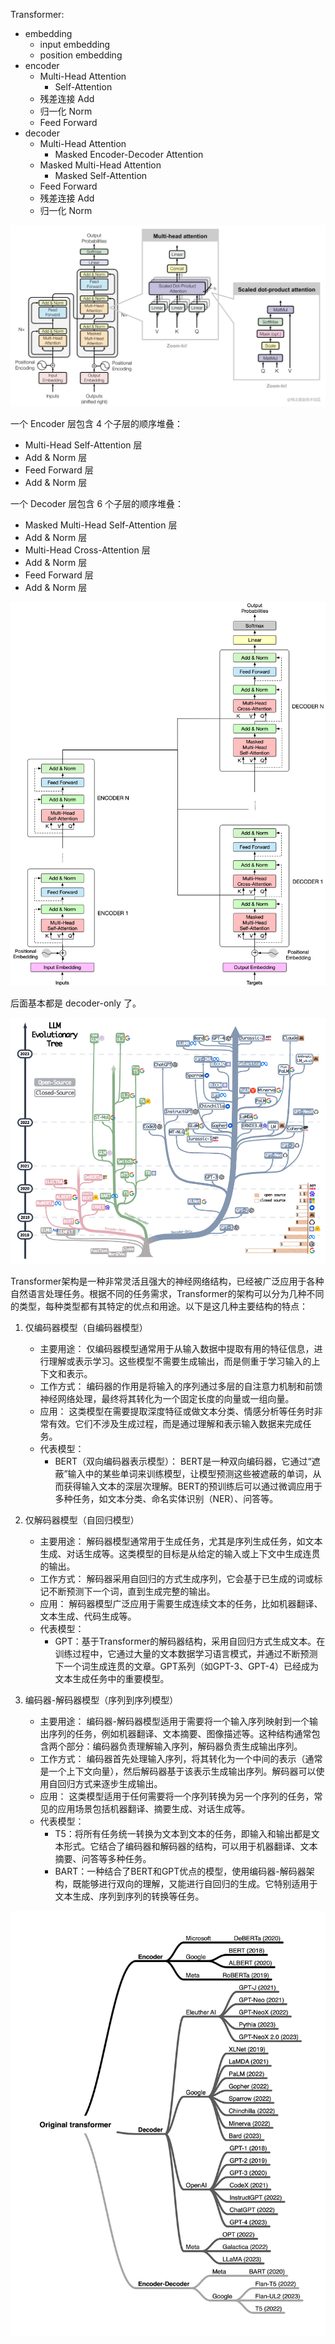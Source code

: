 Transformer:
- embedding
  - input embedding
  - position embedding
- encoder
  - Multi-Head Attention
    - Self-Attention
  - 残差连接 Add
  - 归一化 Norm
  - Feed Forward
- decoder
  - Multi-Head Attention
    - Masked Encoder-Decoder Attention
  - Masked Multi-Head Attention
    - Masked Self-Attention
  - Feed Forward
  - 残差连接 Add
  - 归一化 Norm



![Alt text](../../../pic/AI/OpenAI/transformer3.png)


一个 Encoder 层包含 4 个子层的顺序堆叠：

- Multi-Head Self-Attention 层
- Add & Norm 层
- Feed Forward 层
- Add & Norm 层

一个 Decoder 层包含 6 个子层的顺序堆叠：

- Masked Multi-Head Self-Attention 层
- Add & Norm 层
- Multi-Head Cross-Attention 层
- Add & Norm 层
- Feed Forward 层
- Add & Norm 层


![Alt text](../../../pic/AI/OpenAI/s4.png)

后面基本都是 decoder-only 了。

![Alt text](../../../pic/AI/OpenAI/transformer30.png)


Transformer架构是一种非常灵活且强大的神经网络结构，已经被广泛应用于各种自然语言处理任务。根据不同的任务需求，Transformer的架构可以分为几种不同的类型，每种类型都有其特定的优点和用途。以下是这几种主要结构的特点：

1. 仅编码器模型（自编码器模型）

     - 主要用途： 仅编码器模型通常用于从输入数据中提取有用的特征信息，进行理解或表示学习。这些模型不需要生成输出，而是侧重于学习输入的上下文和表示。
     - 工作方式： 编码器的作用是将输入的序列通过多层的自注意力机制和前馈神经网络处理，最终将其转化为一个固定长度的向量或一组向量。
     - 应用： 这类模型在需要提取深度特征或做文本分类、情感分析等任务时非常有效。它们不涉及生成过程，而是通过理解和表示输入数据来完成任务。
     - 代表模型：
       - BERT（双向编码器表示模型）： BERT是一种双向编码器，它通过“遮蔽”输入中的某些单词来训练模型，让模型预测这些被遮蔽的单词，从而获得输入文本的深层次理解。BERT的预训练后可以通过微调应用于多种任务，如文本分类、命名实体识别（NER）、问答等。
2. 仅解码器模型（自回归模型）

    - 主要用途： 解码器模型通常用于生成任务，尤其是序列生成任务，如文本生成、对话生成等。这类模型的目标是从给定的输入或上下文中生成连贯的输出。
    - 工作方式： 解码器采用自回归的方式生成序列，它会基于已生成的词或标记不断预测下一个词，直到生成完整的输出。
    - 应用： 解码器模型广泛应用于需要生成连续文本的任务，比如机器翻译、文本生成、代码生成等。
    - 代表模型：
      - GPT：基于Transformer的解码器结构，采用自回归方式生成文本。在训练过程中，它通过大量的文本数据学习语言模式，并通过不断预测下一个词生成连贯的文章。GPT系列（如GPT-3、GPT-4）已经成为文本生成任务中的重要模型。
3. 编码器-解码器模型（序列到序列模型）

    - 主要用途： 编码器-解码器模型适用于需要将一个输入序列映射到一个输出序列的任务，例如机器翻译、文本摘要、图像描述等。这种结构通常包含两个部分：编码器负责理解输入序列，解码器负责生成输出序列。
    - 工作方式： 编码器首先处理输入序列，将其转化为一个中间的表示（通常是一个上下文向量），然后解码器基于该表示生成输出序列。解码器可以使用自回归方式来逐步生成输出。
    - 应用： 这类模型适用于任何需要将一个序列转换为另一个序列的任务，常见的应用场景包括机器翻译、摘要生成、对话生成等。
    - 代表模型：
      - T5：将所有任务统一转换为文本到文本的任务，即输入和输出都是文本形式。它结合了编码器和解码器的结构，可以用于机器翻译、文本摘要、问答等多种任务。
      - BART：一种结合了BERT和GPT优点的模型，使用编码器-解码器架构，既能够进行双向的理解，又能进行自回归的生成。它特别适用于文本生成、序列到序列的转换等任务。

![Alt text](../../../pic/AI/OpenAI/transformer31.png)